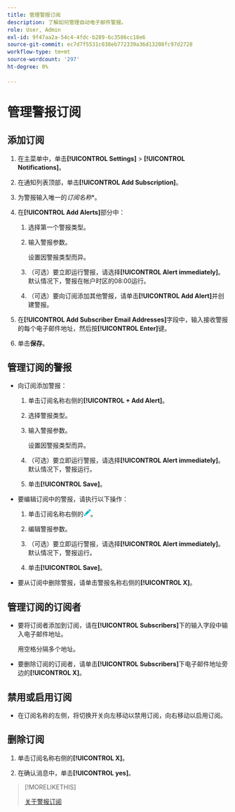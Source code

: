 ```yaml
---
title: 管理警报订阅
description: 了解如何管理自动电子邮件警报。
role: User, Admin
exl-id: 9f47aa2a-54c4-4fdc-b289-6c3586cc18e6
source-git-commit: ec7d7f5531c038eb772339a36d13208fc97d2728
workflow-type: tm+mt
source-wordcount: '297'
ht-degree: 0%

---
```


# 管理警报订阅

## 添加订阅

1. 在主菜单中，单击&#x200B;**[!UICONTROL Settings]** > **[!UICONTROL Notifications]**。

1. 在通知列表顶部，单击&#x200B;**[!UICONTROL Add Subscription]**。

1. 为警报输入唯一的&#x200B;*订阅名称**。

1. 在&#x200B;**[!UICONTROL Add Alerts]**&#x200B;部分中：

   1. 选择第一个警报类型。

   1. 输入警报参数。

      设置因警报类型而异。

   1. （可选）要立即运行警报，请选择&#x200B;**[!UICONTROL Alert immediately]**。 默认情况下，警报在帐户时区的08:00运行。

   1. （可选）要向订阅添加其他警报，请单击&#x200B;**[!UICONTROL Add Alert]**&#x200B;并创建警报。

1. 在&#x200B;**[!UICONTROL Add Subscriber Email Addresses]**&#x200B;字段中，输入接收警报的每个电子邮件地址，然后按&#x200B;**[!UICONTROL Enter]**&#x200B;键。

1. 单击&#x200B;**保存**。

## 管理订阅的警报

* 向订阅添加警报：

   1. 单击订阅名称右侧的&#x200B;**[!UICONTROL + Add Alert]**。

   1. 选择警报类型。

   1. 输入警报参数。

      设置因警报类型而异。

   1. （可选）要立即运行警报，请选择&#x200B;**[!UICONTROL Alert immediately]**。 默认情况下，警报运行<!-- at what time? -->。

   1. 单击&#x200B;**[!UICONTROL Save]**。

* 要编辑订阅中的警报，请执行以下操作：

   1. 单击订阅名称右侧的![编辑](/help/dsp/assets/edit.png)。

   1. 编辑警报参数。

   1. （可选）要立即运行警报，请选择&#x200B;**[!UICONTROL Alert immediately]**。 默认情况下，警报运行<!-- at what time? -->。

   1. 单击&#x200B;**[!UICONTROL Save]**。

* 要从订阅中删除警报，请单击警报名称右侧的&#x200B;**[!UICONTROL X]**。

## 管理订阅的订阅者

* 要将订阅者添加到订阅，请在&#x200B;**[!UICONTROL Subscribers]**&#x200B;下的输入字段中输入电子邮件地址。

  用空格分隔多个地址。

* 要删除订阅的订阅者，请单击&#x200B;**[!UICONTROL Subscribers]**&#x200B;下电子邮件地址旁边的&#x200B;**[!UICONTROL X]**。

## 禁用或启用订阅

* 在订阅名称的左侧，将切换开关向左移动以禁用订阅，向右移动以启用订阅。

## 删除订阅

1. 单击订阅名称右侧的&#x200B;**[!UICONTROL X]**。

1. 在确认消息中，单击&#x200B;**[!UICONTROL yes]**。

>[!MORELIKETHIS]
>
>[关于警报订阅](alerts-about.md)
